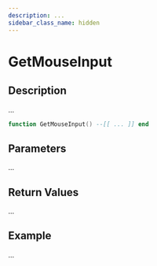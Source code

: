 ```yaml
---
description: ...
sidebar_class_name: hidden
---
```


# GetMouseInput

## Description

...

```lua
function GetMouseInput() --[[ ... ]] end
```

## Parameters

...

## Return Values

...

## Example

...

